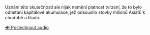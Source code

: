 
Uznání této skutečnosti ale nijak nemění platnost tvrzení, že to bylo odmítání kapitálové akumulace, jež odsoudilo stovky milionů Asiatů k chudobě a hladu.

[🔊 Poslechnout audio](/data/7-paragraphs/audio/chapter_165/para_005-Uznn-tto-skutenosti-ale-nijak-nemn-platnost.mp3)
